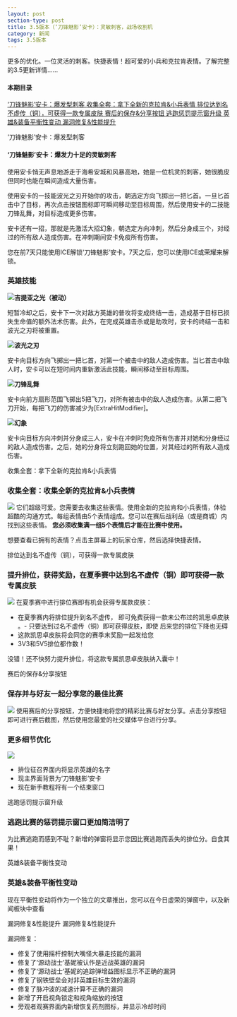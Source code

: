 ```yaml
---
layout: post
section-type: post
title: 3.5版本（‘刀锋魅影’安卡）：灵敏刺客，战场收割机
category: 新闻
tags: 3.5版本
---
```


更多的优化。一位灵活的刺客。快捷表情！超可爱的小兵和克拉肯表情。了解完整的3.5更新详情……

#### **本期目录** ####
<a href="#1">
‘刀锋魅影’安卡：爆发型刺客
</a>

<a href="#2">
收集全套：拿下全新的克拉肯&小兵表情
</a>

<a href="#3">
排位达到名不虚传（铜），可获得一款专属皮肤
</a>

<a href="#4">
赛后的保存&分享按钮
</a>

<a href="#5">
逃跑惩罚提示窗升级
</a>

<a href="#6">
英雄&装备平衡性变动
</a>

<a href="#7">
漏洞修复&性能提升
</a>

<a name="1">‘刀锋魅影’安卡：爆发型刺客</a>
#### ‘刀锋魅影’安卡：爆发力十足的灵敏刺客 ####
使用安卡悄无声息地游走于海希安城和风暴高地，她是一位机灵的刺客，她很脆皮但同时也能在瞬间造成大量伤害。

使用安卡的一技能波光之刃开始你的攻击，朝选定方向飞掷出一把匕首。一旦匕首击中了目标，再次点击按钮图标即可瞬间移动至目标周围，然后使用安卡的二技能刀锋乱舞，对目标造成更多伤害。

安卡还有一招，那就是先激活大招幻象，朝选定方向冲刺，然后分身成三个，对经过的所有敌人造成伤害。在冲刺期间安卡免疫所有伤害。

您在前7天只能使用ICE解锁‘刀锋魅影’安卡。7天之后，您可以使用ICE或荣耀来解锁。
### 英雄技能 ###
![](https://i.imgur.com/l3ZlEFB.jpg)**吉提亚之光（被动）**

短暂冷却之后，安卡下一次对敌方英雄的普攻将变成终结一击，造成基于目标已损失生命值的额外法术伤害。此外，在完成英雄击杀或是助攻时，安卡的终结一击和波光之刃将被重置。

![](https://i.imgur.com/svIdgA1.png)**波光之刃**

安卡向目标方向飞掷出一把匕首，对第一个被击中的敌人造成伤害。当匕首击中敌人时，安卡可以在短时间内重新激活此技能，瞬间移动至目标周围。

![](https://i.imgur.com/ZE1vkHx.jpg)**刀锋乱舞**

安卡向前方扇形范围飞掷出5把飞刀，对所有被击中的敌人造成伤害。从第二把飞刀开始，每把飞刀的伤害减少为[ExtraHitModifier]。

![](https://i.imgur.com/BRxAby6.jpg)**幻象**

安卡向目标方向冲刺并分身成三人，安卡在冲刺时免疫所有伤害并对她和分身经过的敌人造成伤害。之后，她的分身将立刻跑回她的位置，对其经过的所有敌人造成伤害。

<a name="2">收集全套：拿下全新的克拉肯&小兵表情</a>

### 收集全套：收集全新的克拉肯&小兵表情 ###
![](https://jd3sljkvzi-flywheel.netdna-ssl.com/wp-content/uploads/2018/07/Social_Gif.gif)
它们超级可爱。您需要去收集这些表情。使用全新的克拉肯和小兵表情，体验超酷的沟通方式。每组表情由5个表情组成。您可以在赛后战利品（或是商城）内找到这些表情。 **您必须收集满一组5个表情后才能在比赛中使用。** 

想要查看已拥有的表情？点击主屏幕上的玩家仓库，然后选择快捷表情。

<a name="3">排位达到名不虚传（铜），可获得一款专属皮肤</a>

### 提升排位，获得奖励，在夏季赛中达到名不虚传（铜）即可获得一款专属皮肤 ###

![](https://jd3sljkvzi-flywheel.netdna-ssl.com/wp-content/uploads/2018/07/1000x500_Kestrel.jpg)
在夏季赛中进行排位赛即有机会获得专属款皮肤：

- 在夏季赛内将排位提升到名不虚传，
即可免费获得一款未公布过的凯思卓皮肤
。- 只要达到过名不虚传（铜）即可获得皮肤，即使
后来您的排位下降也无碍
- 这款凯思卓皮肤将会同您的赛季末奖励一起发给您
- 3V3和5V5排位都作数！

没错！还不快努力提升排位，将这款专属凯思卓皮肤纳入囊中！

<a name="4">赛后的保存&分享按钮</a>
### 保存并与好友一起分享您的最佳比赛 ###
![](https://jd3sljkvzi-flywheel.netdna-ssl.com/wp-content/uploads/2018/07/Share-Button.jpg)
使用赛后的分享按钮，方便快捷地将您的精彩比赛与好友分享。点击分享按钮即可进行赛后截图，然后使用您最爱的社交媒体平台进行分享。

### 更多细节优化 ###
![](https://jd3sljkvzi-flywheel.netdna-ssl.com/wp-content/uploads/2018/07/Hero-Names-Ranked.jpg)

- 排位征召界面内将显示英雄的名字
- 现主界面背景为‘刀锋魅影’安卡
- 现在新手教程将有一个结束窗口

<a name="5">逃跑惩罚提示窗升级</a>
### 逃跑比赛的惩罚提示窗口更加简洁明了 ###
为比赛逃跑而感到不耻？新增的弹窗将显示您因比赛逃跑而丢失的排位分。自食其果！

<a name="6">英雄&装备平衡性变动</a>
### 英雄&装备平衡性变动 ###
现在平衡性变动将作为一个独立的文章推出，您可以在今日虚荣的弹窗中，以及新闻板块中查看

<a name="7">漏洞修复&性能提升</a>
漏洞修复&性能提升

漏洞修复：

- 修复了使用摇杆控制大嘴怪大暴走技能的漏洞
- 修复了‘源动战士’基妮被认作是近战英雄的漏洞
- 修复了‘源动战士’基妮的追踪弹增益图标显示不正确的漏洞
- 修复了钢铁壁垒会对非英雄目标生效的漏洞
- 修复了脉冲波的减速计算不正确的漏洞
- 新增了开启视角锁定和视角缩放的按钮
- 旁观者观赛界面内新增恢复药剂图标，并显示冷却时间